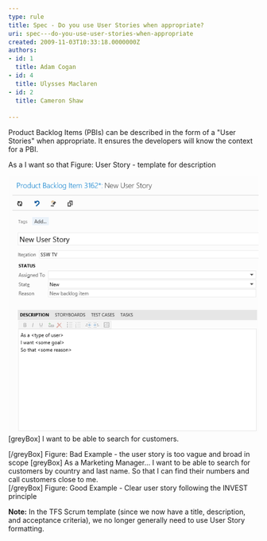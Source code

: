```yaml
---
type: rule
title: Spec - Do you use User Stories when appropriate?
uri: spec---do-you-use-user-stories-when-appropriate
created: 2009-11-03T10:33:18.0000000Z
authors:
- id: 1
  title: Adam Cogan
- id: 4
  title: Ulysses Maclaren
- id: 2
  title: Cameron Shaw

---
```


Product Backlog Items (PBIs) can be described in the form of a "User Stories" when appropriate. It ensures the developers will know the context for a PBI.

As a 
I want 
so that
Figure: User Story - template for description
 
![User Story - Product Backlog Item form](TFS2012UserStory.gif)
[greyBox]
 I want to be able to search for customers.
 
[/greyBox]
Figure: Bad Example - the user story is too vague and broad in scope
[greyBox]
 As a Marketing Manager...
    I want to be able to search for customers by country and last name.
    So that I can find their numbers and call customers close to me.  
[/greyBox]
Figure: Good Example - Clear user story following the INVEST principle



**Note:** In the TFS Scrum template (since we now have a title, description, and acceptance criteria), we no longer generally need to use User Story formatting.
